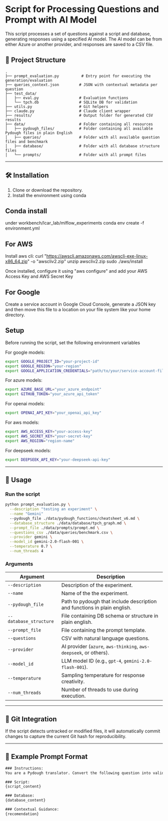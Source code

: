 # Script for Processing Questions and Prompt with AI Model

This script processes a set of questions against a script and database, generating responses using a specified AI model. The AI model can be from either Azure or another provider, and responses are saved to a CSV file.

## 📁 Project Structure

```
.
├── prompt_evaluation.py          # Entry point for executing the generation/evaluation
├── queries_context.json         # JSON with contextual metadata per question
├── test_data/
│   ├── eval.py                  # Evaluation functions
│   └── tpch.db                  # SQLite DB for validation 
├── utils.py                     # Git helpers
├── claude.py                    # Claude client wrapper
├── results/                     # Output folder for generated CSV results
├── data/                        # Folder containing all resources
│   ├── pydough_files/           # Folder containing all available Pydough files in plain English
│   ├── queries/                 # Folder with all available question files and benchmark
│   ├── database/                # Folder with all database structure files
│   └── prompts/                 # Folder with all prompt files

```
---

## 🛠️ Installation

1. Clone or download the repository.
2. Install the environment using conda

## Conda install

under workbench/lcar_lab/mlflow_experiments
conda env create -f environment.yml 

## For AWS

Install aws cli:
curl "https://awscli.amazonaws.com/awscli-exe-linux-x86_64.zip" -o "awscliv2.zip"
unzip awscliv2.zip
sudo ./aws/install

Once installed, configure it using "aws configure" and add your AWS Access Key and AWS Secret Key

## For Google
Create a service account in Google Cloud Console, generate a JSON key and then move this file to a location on your file system like your home directory. 

## Setup
Before running the script, set the following environment variables

For google models:
```bash
export GOOGLE_PROJECT_ID="your-project-id"
export GOOGLE_REGION="your-region"
export GOOGLE_APPLICATION_CREDENTIALS="path/to/your/service-account-file.json"
```

For azure models:
```bash
export AZURE_BASE_URL="your_azure_endpoint"
export GITHUB_TOKEN="your_azure_api_token"
```

For openai models: 
```bash
export OPENAI_API_KEY="your_openai_api_key" 
```

For aws models:
```bash
export AWS_ACCESS_KEY="your-access-key"
export AWS_SECRET_KEY="your-secret-key"
export AWS_REGION="region-name"
```

For deepseek models:
```bash
export DEEPSEEK_API_KEY="your-deepseek-api-key"
```
---

## 🧲 Usage

### Run the script

```bash
python prompt_evaluation.py \
  --description "testing an experiment" \
  --name "Gemini"
  --pydough_file ./data/pydough_functions/cheatsheet_v6.md \
  --database_structure ./data/database/tpch_graph.md \
  --prompt_file ./data/prompts/prompt.md \
  --questions_csv ./data/queries/benchmark.csv \
  --provider gemini \
  --model_id gemini-2.0-flash-001 \
  --temperature 0.7 \
  --num_threads 4
```

### Arguments

| Argument               | Description |
|------------------------|-------------|
| `--description`        | Description of the experiment. |
| `--name`               | Name of the the experiment. |
| `--pydough_file`       | Path to pydough that include description and functions in plain english. |
| `--database_structure` | File containing DB schema or structure in plain english. |
| `--prompt_file`        | File containing the prompt template. |
| `--questions`          | CSV with natural language questions. |
| `--provider`           | AI provider (`azure`, `aws-thinking`, `aws-deepseek`, or others). |
| `--model_id`           | LLM model ID (e.g., `gpt-4`, `gemini-2.0-flash-001`). |
| `--temperature`        | Sampling temperature for response creativity. |
| `--num_threads`        | Number of threads to use during execution. |

---

## 🧆 Git Integration

If the script detects untracked or modified files, it will automatically commit changes to capture the current Git hash for reproducibility.

---

## 📅 Example Prompt Format

```txt
### Instructions:
You are a Pydough translator. Convert the following question into valid Pydough code using the given schema and similar examples.

### Script:
{script_content}

### Database:
{database_content}

### Contextual Guidance:
{recomendation}
```

